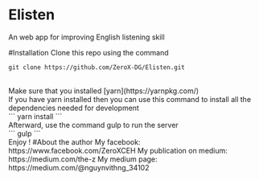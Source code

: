 # Elisten
An web app for improving English listening skill

#Installation
Clone this repo using the command<br>
```
git clone https://github.com/ZeroX-DG/Elisten.git
```
<br>
Make sure that you installed [yarn](https://yarnpkg.com/)
<br>
If you have yarn installed then you can use this command to install all the dependencies needed for development<br>
```
yarn install
```
<br>
Afterward, use the command gulp to run the server <br>
```
gulp
```
<br>
Enjoy !
#About the author
My facebook: https://www.facebook.com/ZeroXCEH
My publication on medium: https://medium.com/the-z
My medium page: https://medium.com/@nguynvithng_34102
